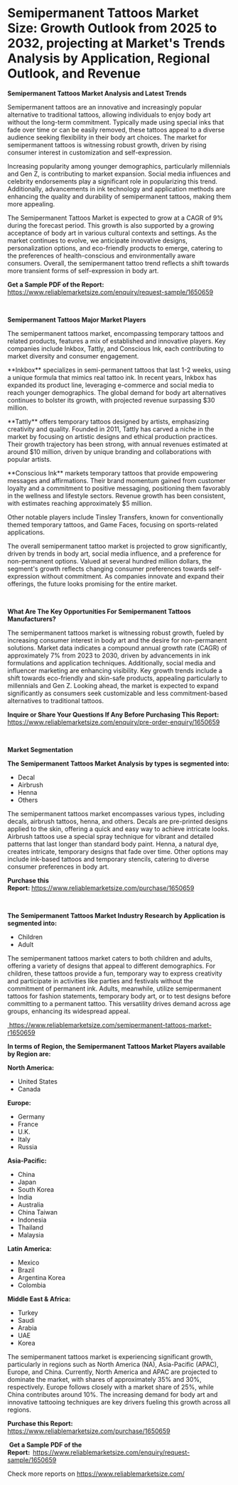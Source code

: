 <p><h1>Semipermanent Tattoos Market Size: Growth Outlook from 2025 to 2032, projecting at Market's Trends Analysis by Application, Regional Outlook, and Revenue</h1></p><p><strong>Semipermanent Tattoos Market Analysis and Latest Trends</strong></p>
<p><p>Semipermanent tattoos are an innovative and increasingly popular alternative to traditional tattoos, allowing individuals to enjoy body art without the long-term commitment. Typically made using special inks that fade over time or can be easily removed, these tattoos appeal to a diverse audience seeking flexibility in their body art choices. The market for semipermanent tattoos is witnessing robust growth, driven by rising consumer interest in customization and self-expression. </p><p>Increasing popularity among younger demographics, particularly millennials and Gen Z, is contributing to market expansion. Social media influences and celebrity endorsements play a significant role in popularizing this trend. Additionally, advancements in ink technology and application methods are enhancing the quality and durability of semipermanent tattoos, making them more appealing.</p><p>The Semipermanent Tattoos Market is expected to grow at a CAGR of 9% during the forecast period. This growth is also supported by a growing acceptance of body art in various cultural contexts and settings. As the market continues to evolve, we anticipate innovative designs, personalization options, and eco-friendly products to emerge, catering to the preferences of health-conscious and environmentally aware consumers. Overall, the semipermanent tattoo trend reflects a shift towards more transient forms of self-expression in body art.</p></p>
<p><strong>Get a Sample PDF of the Report:&nbsp;</strong> <a href="https://www.reliablemarketsize.com/enquiry/request-sample/1650659?utm_campaign=2952&utm_medium=2&utm_source=Github&utm_content=ia&utm_term=04042025&utm_id=semipermanent-tattoos">https://www.reliablemarketsize.com/enquiry/request-sample/1650659</a></p>
<p>&nbsp;</p>
<p><strong>Semipermanent Tattoos Major Market Players</strong></p>
<p><p>The semipermanent tattoos market, encompassing temporary tattoos and related products, features a mix of established and innovative players. Key companies include Inkbox, Tattly, and Conscious Ink, each contributing to market diversity and consumer engagement.</p><p>**Inkbox** specializes in semi-permanent tattoos that last 1-2 weeks, using a unique formula that mimics real tattoo ink. In recent years, Inkbox has expanded its product line, leveraging e-commerce and social media to reach younger demographics. The global demand for body art alternatives continues to bolster its growth, with projected revenue surpassing $30 million. </p><p>**Tattly** offers temporary tattoos designed by artists, emphasizing creativity and quality. Founded in 2011, Tattly has carved a niche in the market by focusing on artistic designs and ethical production practices. Their growth trajectory has been strong, with annual revenues estimated at around $10 million, driven by unique branding and collaborations with popular artists.</p><p>**Conscious Ink** markets temporary tattoos that provide empowering messages and affirmations. Their brand momentum gained from customer loyalty and a commitment to positive messaging, positioning them favorably in the wellness and lifestyle sectors. Revenue growth has been consistent, with estimates reaching approximately $5 million.</p><p>Other notable players include Tinsley Transfers, known for conventionally themed temporary tattoos, and Game Faces, focusing on sports-related applications. </p><p>The overall semipermanent tattoo market is projected to grow significantly, driven by trends in body art, social media influence, and a preference for non-permanent options. Valued at several hundred million dollars, the segment's growth reflects changing consumer preferences towards self-expression without commitment. As companies innovate and expand their offerings, the future looks promising for the entire market.</p></p>
<p>&nbsp;</p>
<p><strong>What Are The Key Opportunities For Semipermanent Tattoos Manufacturers?</strong></p>
<p><p>The semipermanent tattoos market is witnessing robust growth, fueled by increasing consumer interest in body art and the desire for non-permanent solutions. Market data indicates a compound annual growth rate (CAGR) of approximately 7% from 2023 to 2030, driven by advancements in ink formulations and application techniques. Additionally, social media and influencer marketing are enhancing visibility. Key growth trends include a shift towards eco-friendly and skin-safe products, appealing particularly to millennials and Gen Z. Looking ahead, the market is expected to expand significantly as consumers seek customizable and less commitment-based alternatives to traditional tattoos.</p></p>
<p><strong>Inquire or Share Your Questions If Any Before Purchasing This Report:</strong> <a href="https://www.reliablemarketsize.com/enquiry/pre-order-enquiry/1650659?utm_campaign=2952&utm_medium=2&utm_source=Github&utm_content=ia&utm_term=04042025&utm_id=semipermanent-tattoos">https://www.reliablemarketsize.com/enquiry/pre-order-enquiry/1650659</a></p>
<p>&nbsp;</p>
<p><strong>Market Segmentation</strong></p>
<p><strong>The Semipermanent Tattoos Market Analysis by types is segmented into:</strong></p>
<p><ul><li>Decal</li><li>Airbrush</li><li>Henna</li><li>Others</li></ul></p>
<p><p>The semipermanent tattoos market encompasses various types, including decals, airbrush tattoos, henna, and others. Decals are pre-printed designs applied to the skin, offering a quick and easy way to achieve intricate looks. Airbrush tattoos use a special spray technique for vibrant and detailed patterns that last longer than standard body paint. Henna, a natural dye, creates intricate, temporary designs that fade over time. Other options may include ink-based tattoos and temporary stencils, catering to diverse consumer preferences in body art.</p></p>
<p><strong>Purchase this Report:&nbsp;</strong><a href="https://www.reliablemarketsize.com/purchase/1650659?utm_campaign=2952&utm_medium=2&utm_source=Github&utm_content=ia&utm_term=04042025&utm_id=semipermanent-tattoos">https://www.reliablemarketsize.com/purchase/1650659</a></p>
<p>&nbsp;</p>
<p><strong>The Semipermanent Tattoos Market Industry Research by Application is segmented into:</strong></p>
<p><ul><li>Children</li><li>Adult</li></ul></p>
<p><p>The semipermanent tattoos market caters to both children and adults, offering a variety of designs that appeal to different demographics. For children, these tattoos provide a fun, temporary way to express creativity and participate in activities like parties and festivals without the commitment of permanent ink. Adults, meanwhile, utilize semipermanent tattoos for fashion statements, temporary body art, or to test designs before committing to a permanent tattoo. This versatility drives demand across age groups, enhancing its widespread appeal.</p></p>
<p><a href="https://www.reliablemarketsize.com/semipermanent-tattoos-market-r1650659?utm_campaign=2952&utm_medium=2&utm_source=Github&utm_content=ia&utm_term=04042025&utm_id=semipermanent-tattoos">&nbsp;https://www.reliablemarketsize.com/semipermanent-tattoos-market-r1650659</a></p>
<p><strong>In terms of Region, the Semipermanent Tattoos Market Players available by Region are:</strong></p>
<p>
    <p> <strong> North America: </strong>
        <ul>
            <li>United States</li>
            <li>Canada</li>
        </ul>
        </p> 
    <p> <strong> Europe: </strong>
        <ul>
            <li>Germany</li>
            <li>France</li>
            <li>U.K.</li>
            <li>Italy</li>
            <li>Russia</li>
        </ul>
        </p> 
    <p> <strong> Asia-Pacific: </strong>
        <ul>
            <li>China</li>
            <li>Japan</li>
            <li>South Korea</li>
            <li>India</li>
            <li>Australia</li>
            <li>China Taiwan</li>
            <li>Indonesia</li>
            <li>Thailand</li>
            <li>Malaysia</li>
        </ul>
        </p> 
    <p> <strong> Latin America: </strong>
        <ul>
            <li>Mexico</li>
            <li>Brazil</li>
            <li>Argentina Korea</li>
            <li>Colombia</li>
        </ul>
        </p> 
    <p> <strong> Middle East & Africa: </strong>
        <ul>
            <li>Turkey</li>
            <li>Saudi</li>
            <li>Arabia</li>
            <li>UAE</li>
            <li>Korea</li>
        </ul>
    </p>
    </p>
<p><p>The semipermanent tattoos market is experiencing significant growth, particularly in regions such as North America (NA), Asia-Pacific (APAC), Europe, and China. Currently, North America and APAC are projected to dominate the market, with shares of approximately 35% and 30%, respectively. Europe follows closely with a market share of 25%, while China contributes around 10%. The increasing demand for body art and innovative tattooing techniques are key drivers fueling this growth across all regions.</p></p>
<p><strong>Purchase this Report: </strong><a href="https://www.reliablemarketsize.com/purchase/1650659?utm_campaign=2952&utm_medium=2&utm_source=Github&utm_content=ia&utm_term=04042025&utm_id=semipermanent-tattoos">https://www.reliablemarketsize.com/purchase/1650659</a></p>
<p>&nbsp;<strong>Get a Sample PDF of the Report:&nbsp;&nbsp;</strong><a href="https://www.reliablemarketsize.com/enquiry/request-sample/1650659?utm_campaign=2952&utm_medium=2&utm_source=Github&utm_content=ia&utm_term=04042025&utm_id=semipermanent-tattoos">https://www.reliablemarketsize.com/enquiry/request-sample/1650659</a></p>
<p><strong></strong></p>
<p>Check more reports on <a href="https://www.reliablemarketsize.com/?utm_campaign=2952&utm_medium=2&utm_source=Github&utm_content=ia&utm_term=04042025&utm_id=semipermanent-tattoos">https://www.reliablemarketsize.com/</a></p>